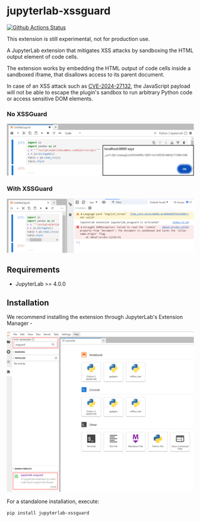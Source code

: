 # jupyterlab-xssguard

[![Github Actions Status](https://github.com/jfrog/jupyterlab-xssguard/workflows/Build/badge.svg)](https://github.com/jfrog/jupyterlab-xssguard/actions/workflows/build.yml)

This extension is still experimental, not for production use.

A JupyterLab extension that mitigates XSS attacks by sandboxing the HTML output element of code cells.

The extension works by embedding the HTML output of code cells inside a sandboxed iframe, that disallows access to its parent document.

In case of an XSS attack such as [CVE-2024-27132](https://research.jfrog.com/vulnerabilities/mlflow-untrusted-recipe-xss-jfsa-2024-000631930/), the JavaScript payload will not be able to escape the plugin's sandbox to run arbitrary Python code or access sensitive DOM elements.

### No XSSGuard

![before](images/before.png)

### With XSSGuard

![after](images/after.png)

## Requirements

- JupyterLab >= 4.0.0

## Installation

We recommend installing the extension through JupyterLab's Extension Manager -

![install](images/install.png)

For a standalone installation, execute:

```bash
pip install jupyterlab-xssguard
```
